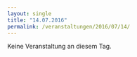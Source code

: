 ```yaml
---
layout: single
title: "14.07.2016"
permalink: /veranstaltungen/2016/07/14/
---
```


Keine Veranstaltung an diesem Tag.
